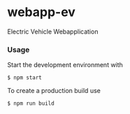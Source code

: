 # webapp-ev

Electric Vehicle Webapplication

### Usage

Start the development environment with

```shell
$ npm start
```

To create a production build use

```shell
$ npm run build
```
